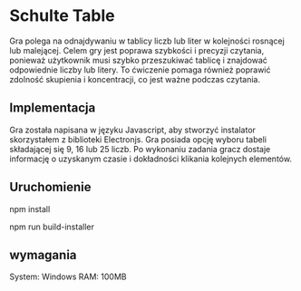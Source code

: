 # Schulte Table

Gra polega na odnajdywaniu w tablicy liczb lub liter w kolejności rosnącej lub malejącej. Celem gry jest poprawa szybkości i precyzji czytania, ponieważ użytkownik musi szybko przeszukiwać tablicę i znajdować odpowiednie liczby lub litery. To ćwiczenie pomaga również poprawić zdolność skupienia i koncentracji, co jest ważne podczas czytania.


## Implementacja

Gra została napisana w języku Javascript, aby stworzyć instalator skorzystałem z biblioteki Electronjs. Gra posiada opcję wyboru tabeli składającej się 9, 16 lub 25 liczb. Po wykonaniu zadania gracz dostaje informację o uzyskanym czasie i dokładności klikania kolejnych elementów.

## Uruchomienie
npm install

npm run build-installer

## wymagania

System: Windows
RAM: 100MB
